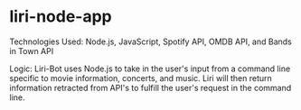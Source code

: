 # liri-node-app

Technologies Used:
Node.js,
JavaScript,
Spotify API,
OMDB API, and
Bands in Town API

Logic:
Liri-Bot uses Node.js to take in the user's input from a command line specific to movie information, concerts, and music. Liri will then return information retracted from API's to fulfill the user's request in the command line.  